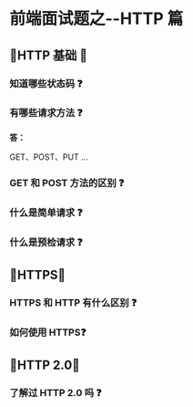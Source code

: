 # 前端面试题之--HTTP 篇

## 🍅HTTP 基础 🍅

### 知道哪些状态码 ❓

### 有哪些请求方法 ❓

**答：**

GET、POST、PUT ...

### GET 和 POST 方法的区别 ❓

### 什么是简单请求 ❓

### 什么是预检请求 ❓

## 🍅HTTPS🍅

### HTTPS 和 HTTP 有什么区别 ❓

### 如何使用 HTTPS❓

## 🍅HTTP 2.0🍅

### 了解过 HTTP 2.0 吗 ❓
